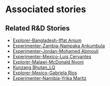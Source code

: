 # Associated stories

<!-- !!DO NOT REMOVE!! start autogenerated hyperlinks -->
## Related R&D Stories
- [Explorer\-Bangladesh\-Iffat Anjum](/RnD-Archive/stories/?doc=27_Iffat_Bangladesh-en-US)
- [Experimenter\-Zambia\-Nampaka Ankumbula](/RnD-Archive/stories/?doc=Nampaka_LQ-en-US)
- [Experimenter\-Jordan\-Mohamed Abmouli](/RnD-Archive/stories/?doc=Mohamed%20Jordan_LQ-en-US)
- [Experimenter\-Mexico\-Luis Cervantes](/RnD-Archive/stories/?doc=Luis%20Mexico_LQ-en-US)
- [Explorer\-Malawi\-McDonald Nyoni](/RnD-Archive/stories/?doc=28_McDonald%20Nyoni_Malawi-en-US)
- [Kunzang Bhutan\_LQ](/RnD-Archive/stories/?doc=Kunzang%20Bhutan_LQ-en-US)
- [Explorer\-Mexico\-Gabriela Rios](/RnD-Archive/stories/?doc=4_Gaby_Mexico-en-US)
- [Experimenter\-Namibia\-Yrika Maritz](/RnD-Archive/stories/?doc=Yrika%20Namibia_LQ-en-US)
<!-- !!DO NOT REMOVE!! end autogenerated hyperlinks -->
